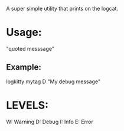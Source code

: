 A super simple utility that prints on the logcat.

# Usage:
<TAG> <LEVEL> "quoted messsage"

## Example:
logkitty mytag D "My debug message"

# LEVELS:
W: Warning
D: Debug
I: Info
E: Error


